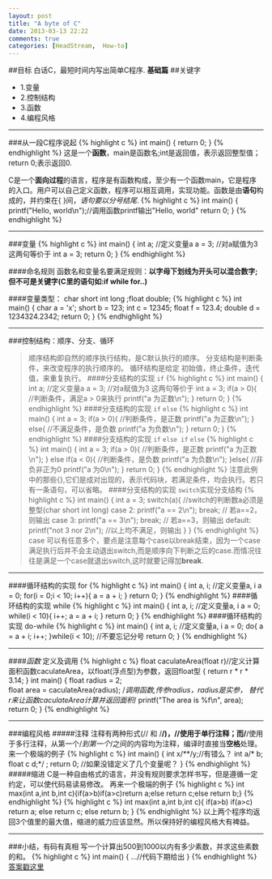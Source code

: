 ```yaml
---
layout: post
title: "A byte of C"
date: 2013-03-13 22:22
comments: true
categories: [HeadStream,  How-to]
---
```

##目标
白话C，最短时间内写出简单C程序.
**基础篇**
##关键字
+ 1.变量
+ 2.控制结构
+ 3.函数
+ 4.编程风格

----	
###从一段C程序说起
{% highlight c %}
	int main() 
	{
		return 0;
	}
{% endhighlight %}
这是一个**函数**，main是函数名;int是返回值，表示返回整型值；return 0;表示返回0.

C是一个**面向过程**的语言，程序是有函数构成，至少有一个函数main，它是程序的入口。用户可以自己定义函数，程序可以相互调用，实现功能。函数是由**语句**构成的，并约束在{ }间，*语句要以分号结尾*.
{% highlight c %}
	int main() 
	{
		printf("Hello, world\n");//调用函数printf输出"Hello, world"
		return 0;
	}
{% endhighlight %}

---
###变量
{% highlight c %}
	int main() 
	{
		int a; //定义变量a
		a = 3; //对a赋值为3  这两句等价于 int a = 3;
		return 0;
	}
{% endhighlight %}

####命名规则
   函数名和变量名要满足规则：**以字母下划线为开头可以混合数字;但不可是关键字(C里的语句如:if while for..)**

####变量类型： char short int long ;float double;
{% highlight c %}
	int main() 
	{
		char a = 'x';
		short b = 123;
		int c = 12345;
		float f = 123.4;
		double d = 1234324.2342;
		return 0;
	}
{% endhighlight %}

---
###控制结构：顺序、分支、循环
>顺序结构即自然的顺序执行结构，是C默认执行的顺序。
>分支结构是判断条件，来改变程序的执行顺序的。
>循环结构是给定 初始值，终止条件，迭代值，来重复执行。
####分支结构的实现 `if` 
{% highlight c %}
	int main() 
	{
		int a; 		//定义变量a
		a = 3;		   //对a赋值为3  这两句等价于 int a = 3;
		if(a > 0){		//判断条件，满足a > 0来执行
			printf("a 为正数\n");
		}
		return 0;
	} 
{% endhighlight %}
####分支结构的实现 `if` `else` 
{% highlight c %}
	int main() 
	{
		int a = 3; 
		if(a > 0){		//判断条件，是正数
			printf("a 为正数\n");
		}
		else{		//不满足条件，是负数
			printf("a 为负数\n");
		}
		return 0;
	} 
{% endhighlight %}
####分支结构的实现 `if` `else if` `else`
{% highlight c %}
	int main() 
	{
		int a = 3; 
		if(a > 0){			//判断条件，是正数
			printf("a 为正数\n");
		}
		else if(a < 0){		//判断条件，是负数
			printf("a 为负数\n");
		}else{				//非负非正为0
			printf("a 为0\n");
		}
		return 0;
	} 
{% endhighlight %}
注意此例中的那些{},它们是成对出现的，表示代码块，若满足条件，均会执行。若只有一条语句，可以省略。
####分支结构的实现 `switch`实现分支结构
{% highlight c %}
	int main()
	{
		int a = 3;
		switch(a){		//switch的判断数a必须是整型(char short int long)
			case 2: printf("a == 2\n"); break; // 若a==2，则输出
			case 3: printf("a == 3\n"); break; // 若a==3，则输出
			default: printf("not 3 nor 2\n");  //以上均不满足，则输出
		}
	}
{% endhighlight %}
case 可以有任意多个，要点是注意每个case以break结束，因为一个case 满足执行后并不会主动退出switch,而是顺序向下判断之后的case.而情况往往是满足一个case就退出switch,这时就要记得加**break**.

---
####循环结构的实现 for
{% highlight c %}
	int main() 
	{
		int a, i; //定义变量a, i
		a = 0; 
		for(i = 0;i < 10; i++){
			a = a + i;
		}
		return 0;
	} 
{% endhighlight %}
####循环结构的实现 while 
{% highlight c %}
	int main() 
	{
		int a, i; //定义变量a, i
		a = 0; 
		while(i < 10){
			i++;
			a = a + i;
		}
		return 0;
	} 
{% endhighlight %}
####循环结构的实现 do-while 
{% highlight c %}
	int main() 
	{
		int a, i; //定义变量a, i
		a = 0; 
		do{
			a = a + i;
			i++;
		}while(i < 10);		//不要忘记分号
		return 0;
	} 
{% endhighlight %}

----
####*函数* 定义及调用
{% highlight c %}
	float caculateArea(float r)//定义计算面积函数caculateArea，以float(浮点型)为参数，返回float型
	{
		return r * r * 3.14;
	}
	int main()
	{
		float radius = 2;	
		float area = caculateArea(radius); /*调用函数,传参radius，radius是实参，
											替代r来让函数caculateArea计算并返回面积*/
		printf("The area is %f\n", area);
		return 0;
	}
{% endhighlight %}
	
---
###编程风格
#####注释
	注释有两种形式(// 和 /**/)，//使用于单行注释；而/**/使用于多行注释，从第一个/*到第一个*/之间的内容均为注释，编译时直接当**空格**处理。
	来一个极端的例子
{% highlight c %}
	int main()
	{
		int x/**/y;//有错么？
		int a/* b;
		float c d;*/ 
		;
		return 0;
	//如果没错定义了几个变量呢？
	}
{% endhighlight %}
#####缩进
	C是一种自由格式的语言，并没有规则要求怎样书写，但是遵循一定约定，可以使代码易读易修改。
	再来一个极端的例子
{% highlight c %}
	int max(int a,int b,int c){if(a>b)if(a>c)return a;else return c;else return b;}
{% endhighlight %}
{% highlight c %}
	int max(int a,int b,int c){
		if(a>b)	
			if(a>c)	
				return a;
			else return c;
		else return b;
	}
{% endhighlight %}
以上两个程序均返回3个值里的最大值，缩进的威力应该显然。所以保持好的编程风格大有裨益。

---
###小结，有码有真相
	写一个计算出500到1000以内有多少素数，并求这些素数的和。
{% highlight c %}
	int main()
	{
		...//代码下期给出	
	}
{% endhighlight %}
[答案戳这里](/HeadStream/Tutorial/How-to/2013/03/16/learningc2/)
